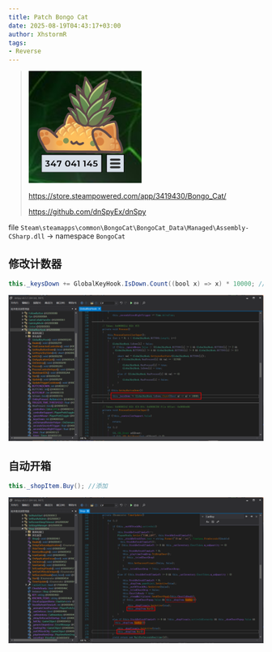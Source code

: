 ```yaml
---
title: Patch Bongo Cat
date: 2025-08-19T04:43:17+03:00
author: XhstormR
tags:
- Reverse
---
```


<!--more-->

> ![](uploads/bongo_cat3.png)
>
> https://store.steampowered.com/app/3419430/Bongo_Cat/
>
> https://github.com/dnSpyEx/dnSpy

file `Steam\steamapps\common\BongoCat\BongoCat_Data\Managed\Assembly-CSharp.dll` -> namespace `BongoCat`

## 修改计数器

```java
this._keysDown += GlobalKeyHook.IsDown.Count((bool x) => x) * 10000; //修改
```

![](uploads/bongo_cat1.png)

## 自动开箱

```java
this._shopItem.Buy(); //添加
```

![](uploads/bongo_cat2.png)
